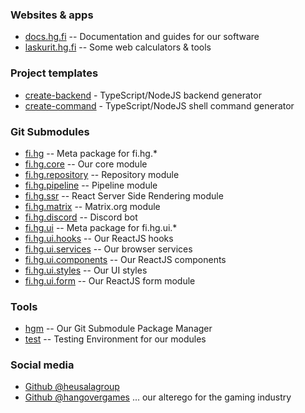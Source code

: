 ### Websites & apps

 * [docs.hg.fi](https://docs.hg.fi) -- Documentation and guides for our software
 * [laskurit.hg.fi](https://laskurit.hg.fi) -- Some web calculators & tools

### Project templates

 * [create-backend](https://github.com/heusalagroup/create-backend) - TypeScript/NodeJS backend generator
 * [create-command](https://github.com/heusalagroup/create-command) - TypeScript/NodeJS shell command generator

### Git Submodules

 * [fi.hg](https://github.com/heusalagroup/fi.hg) -- Meta package for fi.hg.*
 * [fi.hg.core](https://github.com/heusalagroup/fi.hg.core) -- Our core module
 * [fi.hg.repository](https://github.com/heusalagroup/fi.hg.repository) -- Repository module
 * [fi.hg.pipeline](https://github.com/heusalagroup/fi.hg.pipeline) -- Pipeline module
 * [fi.hg.ssr](https://github.com/heusalagroup/fi.hg.ssr) -- React Server Side Rendering module
 * [fi.hg.matrix](https://github.com/heusalagroup/fi.hg.matrix) -- Matrix.org module
 * [fi.hg.discord](https://github.com/heusalagroup/fi.hg.discord) -- Discord bot
 * [fi.hg.ui](https://github.com/heusalagroup/fi.hg.ui) -- Meta package for fi.hg.ui.*
 * [fi.hg.ui.hooks](https://github.com/heusalagroup/fi.hg.ui.hooks) -- Our ReactJS hooks
 * [fi.hg.ui.services](https://github.com/heusalagroup/fi.hg.ui.services) -- Our browser services
 * [fi.hg.ui.components](https://github.com/heusalagroup/fi.hg.ui.components) -- Our ReactJS components
 * [fi.hg.ui.styles](https://github.com/heusalagroup/fi.hg.ui.styles) -- Our UI styles
 * [fi.hg.ui.form](https://github.com/heusalagroup/fi.hg.ui.form) -- Our ReactJS form module

### Tools

 * [hgm](https://github.com/heusalagroup/hgm) -- Our Git Submodule Package Manager
 * [test](https://github.com/heusalagroup/test) -- Testing Environment for our modules

### Social media

 * [Github @heusalagroup](https://github.com/heusalagroup)
 * [Github @hangovergames](https://github.com/hangovergames) ... our alterego for the gaming industry
